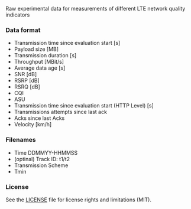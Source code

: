 Raw experimental data for measurements of different LTE network quality indicators

### Data format
* Transmission time since evaluation start [s]
* Payload size [MB]
* Transmission duration [s]
* Throughput [MBit/s]
* Average data age [s]
* SNR [dB]
* RSRP [dB]
* RSRQ [dB]
* CQI
* ASU
* Transmission time since evaluation start (HTTP Level) [s]
* Transmissions attempts since last ack
* Acks since last Acks
* Velocity [km/h]


### Filenames
 * Time DDMMYY-HHMMSS
 * (optinal) Track ID: t1/t2
 * Transmission Scheme
 * Tmin

### License

See the [LICENSE](LICENSE.md) file for license rights and limitations (MIT).
